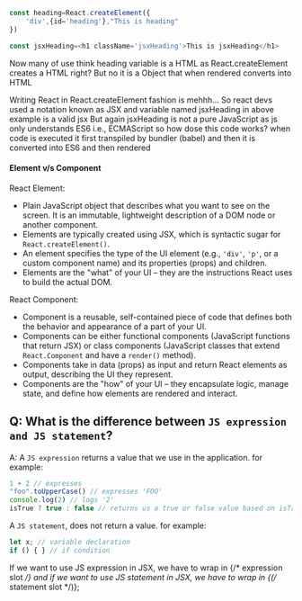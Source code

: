 ```js
const heading=React.createElement({
	'div',{id='heading'},"This is heading"
})

const jsxHeading=<h1 className='jsxHeading'>This is jsxHeading</h1>
```

Now many of use think heading variable is a HTML as React.createElement creates a HTML right?
But no it is a Object that when rendered converts into HTML

Writing React in React.createElement fashion is mehhh...
So react devs used a notation known as JSX and variable named jsxHeading in above example is a valid jsx
But again jsxHeading is not a pure JavaScript as js only understands ES6 i.e., ECMAScript so how dose this code works?
when code is executed it first transpiled by bundler (babel) and then it is converted into ES6 and then rendered


#### Element v/s Component

React Element:
- Plain JavaScript object that describes what you want to see on the screen. It is an immutable, lightweight description of a DOM node or another component.
- Elements are typically created using JSX, which is syntactic sugar for `React.createElement()`.
- An element specifies the type of the UI element (e.g., `'div'`, `'p'`, or a custom component name) and its properties (props) and children.
- Elements are the "what" of your UI – they are the instructions React uses to build the actual DOM.

React Component:
- Component is a reusable, self-contained piece of code that defines both the behavior and appearance of a part of your UI.
- Components can be either functional components (JavaScript functions that return JSX) or class components (JavaScript classes that extend `React.Component` and have a `render()` method).
- Components take in data (props) as input and return React elements as output, describing the UI they represent.
- Components are the "how" of your UI – they encapsulate logic, manage state, and define how elements are rendered and interact.

## Q: What is the difference between `JS expression and JS statement`?

A: A `JS expression` returns a value that we use in the application. for example:

```js
1 + 2 // expresses
"foo".toUpperCase() // expresses 'FOO'
console.log(2) // logs '2'
isTrue ? true : false // returns us a true or false value based on isTrue value
```

A `JS statement`, does not return a value. for example:

```js
let x; // variable declaration
if () { } // if condition
```

If we want to use JS expression in JSX, we have to wrap in {/* expression slot */} and if we want to use JS statement in JSX, we have to wrap in {(/* statement slot */)};


